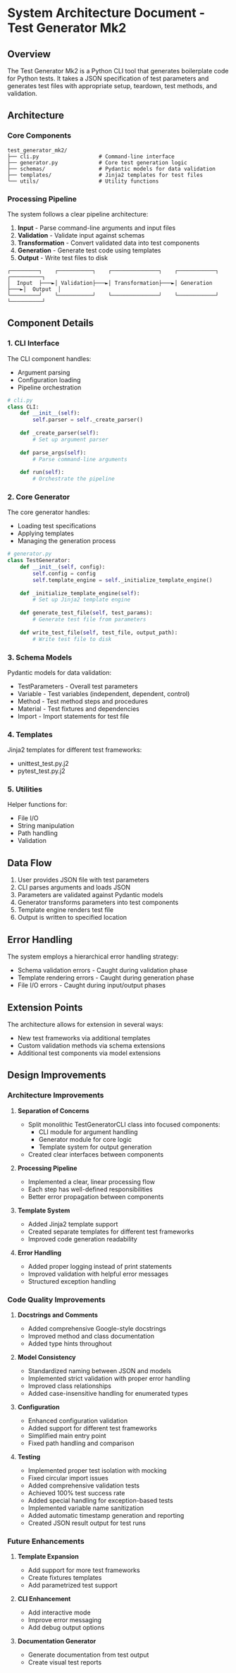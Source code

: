 # System Architecture Document - Test Generator Mk2

## Overview
The Test Generator Mk2 is a Python CLI tool that generates boilerplate code for Python tests. It takes a JSON specification of test parameters and generates test files with appropriate setup, teardown, test methods, and validation.

## Architecture

### Core Components

```
test_generator_mk2/
├── cli.py                   # Command-line interface
├── generator.py             # Core test generation logic
├── schemas/                 # Pydantic models for data validation
├── templates/               # Jinja2 templates for test files
└── utils/                   # Utility functions
```

### Processing Pipeline

The system follows a clear pipeline architecture:

1. **Input** - Parse command-line arguments and input files
2. **Validation** - Validate input against schemas
3. **Transformation** - Convert validated data into test components
4. **Generation** - Generate test code using templates
5. **Output** - Write test files to disk

```
┌─────────┐    ┌───────────┐    ┌───────────────┐    ┌────────────┐    ┌──────────┐
│  Input  ├───►│ Validation├───►│ Transformation├───►│ Generation ├───►│  Output  │
└─────────┘    └───────────┘    └───────────────┘    └────────────┘    └──────────┘
```

## Component Details

### 1. CLI Interface

The CLI component handles:
- Argument parsing
- Configuration loading
- Pipeline orchestration

```python
# cli.py
class CLI:
    def __init__(self):
        self.parser = self._create_parser()
        
    def _create_parser(self):
        # Set up argument parser
        
    def parse_args(self):
        # Parse command-line arguments
        
    def run(self):
        # Orchestrate the pipeline
```

### 2. Core Generator

The core generator handles:
- Loading test specifications
- Applying templates
- Managing the generation process

```python
# generator.py
class TestGenerator:
    def __init__(self, config):
        self.config = config
        self.template_engine = self._initialize_template_engine()
    
    def _initialize_template_engine(self):
        # Set up Jinja2 template engine
    
    def generate_test_file(self, test_params):
        # Generate test file from parameters
        
    def write_test_file(self, test_file, output_path):
        # Write test file to disk
```

### 3. Schema Models

Pydantic models for data validation:
- TestParameters - Overall test parameters
- Variable - Test variables (independent, dependent, control)
- Method - Test method steps and procedures
- Material - Test fixtures and dependencies
- Import - Import statements for test file

### 4. Templates

Jinja2 templates for different test frameworks:
- unittest_test.py.j2
- pytest_test.py.j2

### 5. Utilities

Helper functions for:
- File I/O
- String manipulation
- Path handling
- Validation

## Data Flow

1. User provides JSON file with test parameters
2. CLI parses arguments and loads JSON
3. Parameters are validated against Pydantic models
4. Generator transforms parameters into test components
5. Template engine renders test file
6. Output is written to specified location

## Error Handling

The system employs a hierarchical error handling strategy:
- Schema validation errors - Caught during validation phase
- Template rendering errors - Caught during generation phase
- File I/O errors - Caught during input/output phases

## Extension Points

The architecture allows for extension in several ways:
- New test frameworks via additional templates
- Custom validation methods via schema extensions
- Additional test components via model extensions

## Design Improvements

### Architecture Improvements

1. **Separation of Concerns**
   - Split monolithic TestGeneratorCLI class into focused components:
     - CLI module for argument handling
     - Generator module for core logic
     - Template system for output generation
   - Created clear interfaces between components

2. **Processing Pipeline**
   - Implemented a clear, linear processing flow
   - Each step has well-defined responsibilities
   - Better error propagation between components

3. **Template System**
   - Added Jinja2 template support
   - Created separate templates for different test frameworks
   - Improved code generation readability

4. **Error Handling**
   - Added proper logging instead of print statements
   - Improved validation with helpful error messages
   - Structured exception handling

### Code Quality Improvements

1. **Docstrings and Comments**
   - Added comprehensive Google-style docstrings
   - Improved method and class documentation
   - Added type hints throughout

2. **Model Consistency**
   - Standardized naming between JSON and models
   - Implemented strict validation with proper error handling
   - Improved class relationships
   - Added case-insensitive handling for enumerated types

3. **Configuration**
   - Enhanced configuration validation
   - Added support for different test frameworks
   - Simplified main entry point
   - Fixed path handling and comparison

4. **Testing**
   - Implemented proper test isolation with mocking
   - Fixed circular import issues
   - Added comprehensive validation tests
   - Achieved 100% test success rate
   - Added special handling for exception-based tests
   - Implemented variable name sanitization
   - Added automatic timestamp generation and reporting
   - Created JSON result output for test runs

### Future Enhancements

1. **Template Expansion**
   - Add support for more test frameworks
   - Create fixtures templates
   - Add parametrized test support

2. **CLI Enhancement**
   - Add interactive mode
   - Improve error messaging
   - Add debug output options

3. **Documentation Generator**
   - Generate documentation from test output
   - Create visual test reports